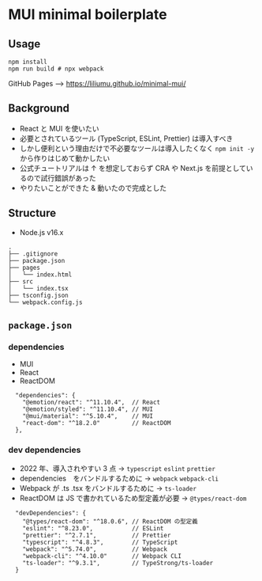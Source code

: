 MUI minimal boilerplate
=====

## Usage

```
npm install
npm run build # npx webpack
```

GitHub Pages --> https://liliumu.github.io/minimal-mui/

## Background

- React と MUI を使いたい
- 必要とされているツール (TypeScript, ESLint, Prettier) は導入すべき
- しかし便利という理由だけで不必要なツールは導入したくなく `npm init -y` から作りはじめて動かしたい
- 公式チュートリアルは ↑ を想定しておらず CRA や Next.js を前提としているので試行錯誤があった
- やりたいことができた & 動いたので完成とした

## Structure

- Node.js v16.x

```
.
├── .gitignore
├── package.json
├── pages
│   └── index.html
├── src
│   └── index.tsx
├── tsconfig.json
└── webpack.config.js
```

## `package.json`

### dependencies

- MUI
- React
- ReactDOM

```
  "dependencies": {
    "@emotion/react": "^11.10.4",  // React
    "@emotion/styled": "^11.10.4", // MUI
    "@mui/material": "^5.10.4",    // MUI
    "react-dom": "^18.2.0"         // ReactDOM
  },
```

### dev dependencies

- 2022 年、導入されやすい 3 点 -> `typescript` `eslint` `prettier`
- dependencies　をバンドルするために -> `webpack` `webpack-cli`
- Webpack が .ts .tsx をバンドルするために -> `ts-loader`
- ReactDOM は JS で書かれているため型定義が必要 -> `@types/react-dom`

```
  "devDependencies": {
    "@types/react-dom": "^18.0.6", // ReactDOM の型定義
    "eslint": "^8.23.0",           // ESLint
    "prettier": "^2.7.1",          // Prettier
    "typescript": "^4.8.3",        // TypeScript
    "webpack": "^5.74.0",          // Webpack
    "webpack-cli": "^4.10.0"       // Webpack CLI
    "ts-loader": "^9.3.1",         // TypeStrong/ts-loader
  }
```
